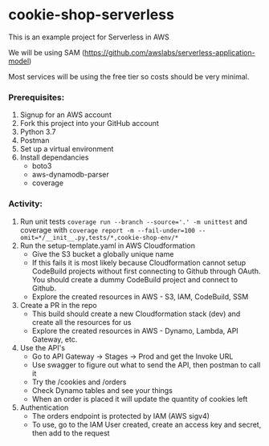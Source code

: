 cookie-shop-serverless
======================

This is an example project for Serverless in AWS

We will be using SAM (https://github.com/awslabs/serverless-application-model)

Most services will be using the free tier so costs should be very minimal.


### Prerequisites:
1. Signup for an AWS account
1. Fork this project into your GitHub account
1. Python 3.7
1. Postman
1. Set up a virtual environment
1. Install dependancies
    * boto3
    * aws-dynamodb-parser
    * coverage


### Activity:

1. Run unit tests `coverage run --branch --source='.' -m unittest` and coverage with `coverage report -m --fail-under=100 --omit=*/__init__.py,tests/*,cookie-shop-env/*` 
1. Run the setup-template.yaml in AWS Cloudformation
    * Give the S3 bucket a globally unique name
    * If this fails it is most likely because Cloudformation cannot setup CodeBuild projects without first connecting to Github through OAuth. You should create a dummy CodeBuild project and connect to Github.
    * Explore the created resources in AWS - S3, IAM, CodeBuild, SSM
1. Create a PR in the repo
    * This build should create a new Cloudformation stack (dev) and create all the resources for us
    * Explore the created resources in AWS - Dynamo, Lambda, API Gateway, etc.
1. Use the API's
    * Go to API Gateway -> Stages -> Prod and get the Invoke URL
    * Use swagger to figure out what to send the API, then postman to call it
    * Try the /cookies and /orders
    * Check Dynamo tables and see your things
    * When an order is placed it will update the quantity of cookies left
1. Authentication
    * The orders endpoint is protected by IAM (AWS sigv4)
    * To use, go to the IAM User created, create an access key and secret, then add to the request
